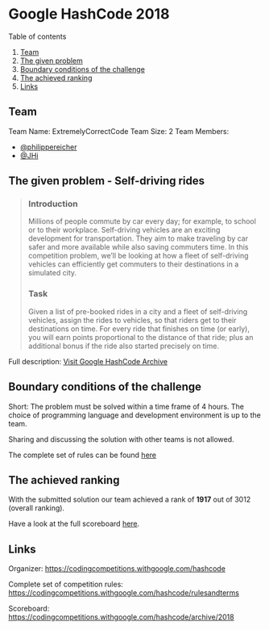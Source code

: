 
# Google HashCode 2018
Table of contents

1. [Team](#team)
2. [The given problem](#the-given-problem)
3. [Boundary conditions of the challenge](#boundary-conditions-of-the-challenge)
4. [The achieved ranking](#the-achieved-ranking)
5. [Links](#links)

## Team
Team Name: ExtremelyCorrectCode
Team Size: 2
Team Members: 

 - [@philippereicher](https://github.com/philippereicher)
 - [@JHi](#)
 

## The given problem - Self-driving rides

> ### Introduction  
> Millions of people commute by car every day; for example, to school or to their workplace. Self-driving vehicles are an
> exciting development for transportation. They aim to make traveling by
> car safer and more available while also saving commuters time. In this
> competition problem, we’ll be looking at how a fleet of self-driving
> vehicles can efficiently get commuters to their destinations in a
> simulated city. 
> ### Task  
> Given a list of pre-booked rides in a city and a fleet of self-driving vehicles, assign the rides to vehicles, so that riders
> get to their destinations on time. For every ride that finishes on
> time (or early), you will earn points proportional to the distance of
> that ride; plus an additional bonus if the ride also started precisely
> on time.

Full description: [Visit Google HashCode Archive](https://storage.googleapis.com/coding-competitions.appspot.com/HC/2018/hashcode2018_qualification_task.pdf)

## Boundary conditions of the challenge
Short: 
The problem must be solved within a time frame of 4 hours. The choice of programming language and development environment is up to the team.

Sharing and discussing the solution with other teams is not allowed.

The complete set of rules can be found [here](https://codingcompetitions.withgoogle.com/hashcode/rulesandterms)

## The achieved ranking
With the submitted solution our team achieved a rank of **1917** out of 3012 (overall ranking).

Have a look at the full scoreboard [here](https://codingcompetitions.withgoogle.com/hashcode/archive/2018).

## Links
Organizer:
https://codingcompetitions.withgoogle.com/hashcode

Complete set of competition rules:
https://codingcompetitions.withgoogle.com/hashcode/rulesandterms

Scoreboard: https://codingcompetitions.withgoogle.com/hashcode/archive/2018
